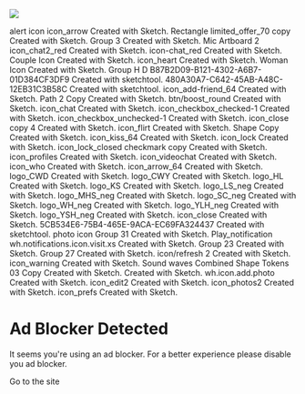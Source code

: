 ![](//static.hushlove.com/build/images/loading/hushlove.gif)

alert icon icon\_arrow Created with Sketch. Rectangle limited\_offer\_70 copy Created with Sketch. Group 3 Created with Sketch. Mic Artboard 2 icon\_chat2\_red Created with Sketch. icon-chat\_red Created with Sketch. Couple Icon Created with Sketch. icon\_heart Created with Sketch. Woman Icon Created with Sketch. Group H D B87B2D09-B121-4302-A6B7-01D384CF3DF9 Created with sketchtool. 480A30A7-C642-45AB-A48C-12EB31C3B58C Created with sketchtool. icon\_add-friend\_64 Created with Sketch. Path 2 Copy Created with Sketch. btn/boost\_round Created with Sketch. icon\_chat Created with Sketch. icon\_checkbox\_checked-1 Created with Sketch. icon\_checkbox\_unchecked-1 Created with Sketch. icon\_close copy 4 Created with Sketch. icon\_flirt Created with Sketch. Shape Copy Created with Sketch. icon\_kiss\_64 Created with Sketch. icon\_lock Created with Sketch. icon\_lock\_closed checkmark copy Created with Sketch. icon\_profiles Created with Sketch. icon\_videochat Created with Sketch. icon\_who Created with Sketch. icon\_arrow\_64 Created with Sketch. logo\_CWD Created with Sketch. logo\_CWY Created with Sketch. logo\_HL Created with Sketch. logo\_KS Created with Sketch. logo\_LS\_neg Created with Sketch. logo\_MHS\_neg Created with Sketch. logo\_SC\_neg Created with Sketch. logo\_WH\_neg Created with Sketch. logo\_YLH\_neg Created with Sketch. logo\_YSH\_neg Created with Sketch. icon\_close Created with Sketch. 5CB534E6-75B4-465E-9ACA-EC69FA324437 Created with sketchtool. photo icon Group 31 Created with Sketch. Play\_notification wh.notifications.icon.visit.xs Created with Sketch. Group 23 Created with Sketch. Group 27 Created with Sketch. icon/refresh 2 Created with Sketch. icon\_warning Created with Sketch. Sound waves Combined Shape Tokens 03 Copy Created with Sketch. Created with Sketch. wh.icon.add.photo Created with Sketch. icon\_edit2 Created with Sketch. icon\_photos2 Created with Sketch. icon\_prefs Created with Sketch.

Ad Blocker Detected
===================

It seems you're using an ad blocker. For a better experience please disable you ad blocker.

Go to the site